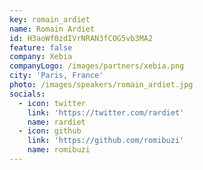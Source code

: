 ```yaml
---
key: romain_ardiet
name: Romain Ardiet
id: H3aoWf0zdIVrNRAN3fCOG5vb3MA2
feature: false
company: Xebia
companyLogo: /images/partners/xebia.png
city: 'Paris, France'
photo: /images/speakers/romain_ardiet.jpg
socials:
  - icon: twitter
    link: 'https://twitter.com/rardiet'
    name: rardiet
  - icon: github
    link: 'https://github.com/romibuzi'
    name: romibuzi
---
```

